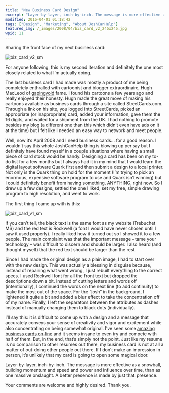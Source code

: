 ```yaml
---
title: "New Business Card Design"
excerpt: "Layer-by-layer, inch-by-inch. The message is more effective as a snowball, building momentum and speed and power and influence over time, than as one massive onslaught. A better presence is made by just that: presence."
modified: 2016-04-01 01:18:42
tags: ["Design", "Marketing", "About JoshCanHelp"]
featured_img: /_images/2008/04/biz_card_v2_245x245.jpg
wpid: 11
---
```


Sharing the front face of my next business card:

![biz_card_v2_sm](/_images/2008/04/biz_card_v2_sm.jpg)

For anyone following, this is my second iteration and definitely the one most closely related to what I’m actually doing.

The last business card I had made was mostly a product of me being completely enthralled with cartoonist and blogger extraordinaire, Hugh MacLeod of [gapingvoid](https://www.gapingvoid.com/) fame. I found his cartoons a few years ago and really enjoyed their honesty. Hugh made the great move of making his cartoons available as business cards through a site called StreetCards.com. Through a link on his site, you logged into StreetCards, picked an appropriate (or inappropriate) card, added your information, gave them the 16 digits, and waited for a shipment from the UK. I had nothing to promote besides my blog (a different one than this which didn’t even have ads on it at the time) but I felt like I needed an easy way to network and meet people.

Well, now it’s April 2008 and I need business cards… for a good reason. I wouldn’t say this whole JoshCanHelp thing is blowing up per say but I definitely have found myself in a couple situations where having a small piece of card stock would be handy. Designing a card has been on my to-do list for a few months but I always had it in my mind that I would learn the digital layout software Quark first and then submit a design to a local printer. Not only is the Quark thing on hold for the moment (I’m trying to pick an enormous, expensive software program to use and Quark isn’t winning) but I could definitely benefit from having something, ANYTHING, right now. So I drew up a few designs, settled the one I liked, set my free, simple drawing program to high resolution, and went to work.

The first thing I came up with is this:

![biz_card_v1_sm](/_images/2008/04/biz_card_v1_sm.jpg)

If you can’t tell, the black text is the same font as my website (Trebuchet MS) and the red text is Rockwell (a font I would have never chosen until I saw it used properly). I really liked how it turned out so I showed it to a few people. The main complaint was that the important message – tame your technology – was difficult to discern and should be larger. I also heard (and thought myself) that the red text should be larger than the rest.

Since I had made the original design as a plain image, I had to start over with the new design. This was actually a blessing in disguise because, instead of repairing what went wrong, I just rebuilt everything to the correct specs. I used Rockwell font for all the front text but dropped the descriptions down a bit. Instead of cutting letters and words off (intentionally), I continued the words on the next line (to add continuity) to make the most out of the space. For the “josh” in the background, I lightened it quite a bit and added a blur effect to take the concentration off of my name. Finally, I left the separators between the attributes as dashes instead of manually changing them to black dots (individually).

I’ll say this: it is difficult to come up with a design and a message that accurately conveys your sense of creativity and vigor and excitement while also concentrating on being somewhat original. I’ve seen some [amazing business cards on-line](http://www.flickr.com/photos/dailypoetics/sets/72057594104389710/) and it seems insane to even try and compete with half of them. But, in the end, that’s simply not the point. Just like my resume is no comparison to other resumes out there, my business card is not at all a matter of out-doing other people out there. If I don’t make an impression in person, it’s unlikely that my card is going to open some magical door.

Layer-by-layer, inch-by-inch. The message is more effective as a snowball, building momentum and speed and power and influence over time, than as one massive onslaught. A better presence is made by just that: presence.

Your comments are welcome and highly desired. Thank you.
